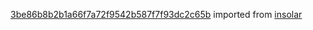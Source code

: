[3be86b8b2b1a66f7a72f9542b587f7f93dc2c65b](https://github.com/insolar/insolar/commit/3be86b8b2b1a66f7a72f9542b587f7f93dc2c65b) imported from [insolar](https://github.com/insolar/insolar)

